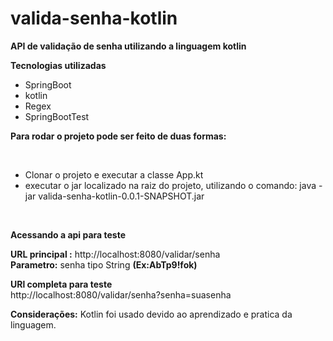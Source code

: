 # valida-senha-kotlin
<b>API de validação de senha utilizando a linguagem kotlin</b>

<b>Tecnologias utilizadas</b>
<ul>
    <li>SpringBoot</li>
    <li>kotlin</li>
    <li>Regex</li>
    <li>SpringBootTest</li>
</ul>    

<b>Para rodar o projeto pode ser feito de duas formas:</b>

<br />
<ul>
<li> Clonar o projeto e executar a classe App.kt</li>
<li>executar o jar localizado na raiz do projeto, utilizando o comando:
    java -jar valida-senha-kotlin-0.0.1-SNAPSHOT.jar</li>
</ul>
<br />

<b>Acessando a api para teste</b>

<b>URL principal :</b> http://localhost:8080/validar/senha
<br />
<b>Parametro:</b> senha tipo String <b>(Ex:AbTp9!fok)</b>

<b>URl completa para teste</b><br />
http://localhost:8080/validar/senha?senha=suasenha


<b>Considerações:</b>
Kotlin foi usado devido ao aprendizado e pratica da linguagem.
